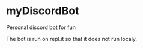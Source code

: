 # myDiscordBot
Personal discord bot for fun

The bot is run on repl.it so that it does not run localy.
